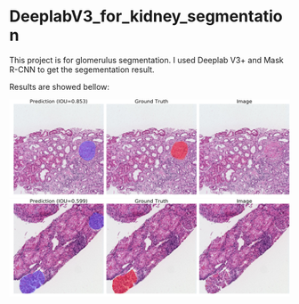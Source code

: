 # DeeplabV3_for_kidney_segmentation
This project is for glomerulus segmentation. I used Deeplab V3+ and Mask R-CNN to get the segementation result.

Results are showed bellow:

![result1](result/seed7_drop1000_idx01.png)
![result1](result/seed7_drop1000_idx10.png)
